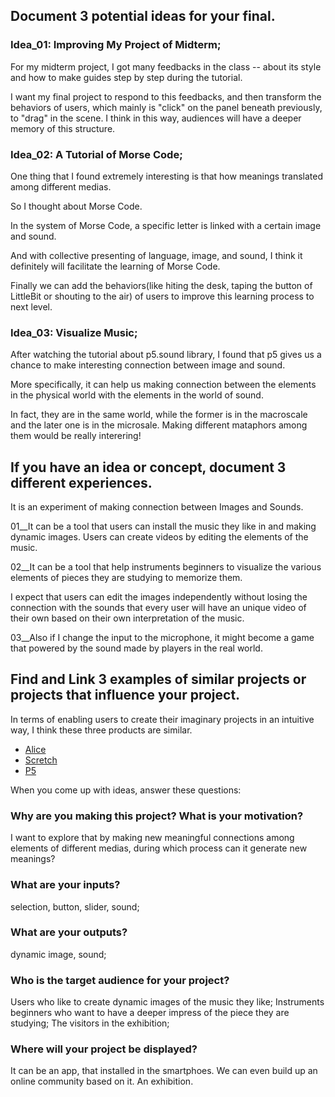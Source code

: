 
## Document 3 potential ideas for your final.

### Idea_01: Improving My Project of Midterm;
For my midterm project, I got many feedbacks in the class -- about its style and how to make guides step by step during the tutorial. 

I want my final project to respond to this feedbacks, and then transform the behaviors of users, which mainly is "click" on the panel beneath previously, to "drag" in the scene. I think in this way, audiences will have a deeper memory of this structure. 

### Idea_02: A Tutorial of Morse Code;

One thing that I found extremely interesting is that how meanings translated among different medias.

So I thought about Morse Code.

In the system of Morse Code, a specific letter is linked with a certain image and sound.

And with collective presenting of language, image, and sound, I think it definitely will facilitate the learning of Morse Code. 

Finally we can add the behaviors(like hiting the desk, taping the button of LittleBit or shouting to the air) of users to improve this learning process to next level.


### Idea_03: Visualize Music;

After watching the tutorial about p5.sound library, I found that p5 gives us a chance to make interesting connection between image and sound. 

More specifically, it can help us making connection between the elements in the physical world with the elements in the world of sound. 

In fact, they are in the same world, while the former is in the macroscale and the later one is in the microsale. Making different mataphors among them would be really interering! 



## If you have an idea or concept, document 3 different experiences.
It is an experiment of making connection between Images and Sounds.

01__It can be a tool that users can install the music they like in and making dynamic images. Users can create videos by editing the elements of the music. 

02__It can be a tool that help instruments beginners to visualize the various elements of pieces they are studying to memorize them.

I expect that users can edit the images independently without losing the connection with the sounds that every user will have an unique video of their own based on their own interpretation of the music.

03__Also if I change the input to the microphone, it might become a game that powered by the sound made by players in the real world.

## Find and Link 3 examples of similar projects or projects that influence your project.

In terms of enabling users to create their imaginary projects in an intuitive way, I think these three products are similar.

* [Alice](https://www.alice.org/)
* [Scretch](https://scratch.mit.edu/)
* [P5](https://p5js.org/zh-Hans/)

When you come up with ideas, answer these questions:

### Why are you making this project? What is your motivation?
I want to explore that by making new meaningful connections among elements of different medias, during which process can it generate new meanings?

### What are your inputs?
selection, button, slider, sound;

### What are your outputs?
dynamic image, sound;

### Who is the target audience for your project?

Users who like to create dynamic images of the music they like;
Instruments beginners who want to have a deeper impress of the piece they are studying;
The visitors in the exhibition;

### Where will your project be displayed?
It can be an app, that installed in the smartphoes. We can even build up an online community based on it.
An exhibition. 



